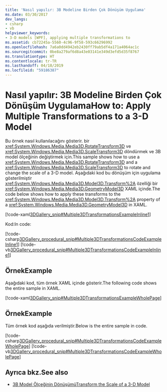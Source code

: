```yaml
---
title: 'Nasıl yapılır: 3B Modeline Birden Çok Dönüşüm Uygulama'
ms.date: 03/30/2017
dev_langs:
- csharp
- vb
helpviewer_keywords:
- 3-D models [WPF], applying multiple transformations to
ms.assetid: cb72245a-5560-4c96-9f58-593c66296992
ms.openlocfilehash: 7a6a0dd4942eb2430ff79ab5df4a171a4064ac1c
ms.sourcegitcommit: 0be8a279af6d8a43e03141e349d3efd5d35f8767
ms.translationtype: HT
ms.contentlocale: tr-TR
ms.lasthandoff: 04/18/2019
ms.locfileid: "59186387"
---
```

# <a name="how-to-apply-multiple-transformations-to-a-3-d-model"></a><span data-ttu-id="de329-102">Nasıl yapılır: 3B Modeline Birden Çok Dönüşüm Uygulama</span><span class="sxs-lookup"><span data-stu-id="de329-102">How to: Apply Multiple Transformations to a 3-D Model</span></span>
<span data-ttu-id="de329-103">Bu örnek nasıl kullanılacağını gösterir. bir <xref:System.Windows.Media.Media3D.RotateTransform3D> ve <xref:System.Windows.Media.Media3D.ScaleTransform3D> döndürmek ve 3B model ölçeğinin değiştirmek için.</span><span class="sxs-lookup"><span data-stu-id="de329-103">This sample shows how to use a <xref:System.Windows.Media.Media3D.RotateTransform3D> and a <xref:System.Windows.Media.Media3D.ScaleTransform3D> to rotate and change the scale of a 3-D model.</span></span> <span data-ttu-id="de329-104">Aşağıdaki kod bu dönüşüm için uygulama gösterilmiştir <xref:System.Windows.Media.Media3D.Model3D.Transform%2A> özelliği bir <xref:System.Windows.Media.Media3D.GeometryModel3D> XAML içinde.</span><span class="sxs-lookup"><span data-stu-id="de329-104">The code below shows how to apply these transforms to the <xref:System.Windows.Media.Media3D.Model3D.Transform%2A> property of a <xref:System.Windows.Media.Media3D.GeometryModel3D> in XAML.</span></span>  
  
 [!code-xaml[3DGallery_snip#Multiple3DTransformationsExampleInline1](~/samples/snippets/csharp/VS_Snippets_Wpf/3DGallery_snip/CS/MultipleTransformationsExample.xaml#multiple3dtransformationsexampleinline1)]  
  
 <span data-ttu-id="de329-105">Kod:</span><span class="sxs-lookup"><span data-stu-id="de329-105">In code:</span></span>  
  
 [!code-csharp[3DGallery_procedural_snip#Multiple3DTransformationsCodeExampleInline1](~/samples/snippets/csharp/VS_Snippets_Wpf/3DGallery_procedural_snip/CSharp/MultipleTransformationsExample.cs#multiple3dtransformationscodeexampleinline1)]
 [!code-vb[3DGallery_procedural_snip#Multiple3DTransformationsCodeExampleInline1](~/samples/snippets/visualbasic/VS_Snippets_Wpf/3DGallery_procedural_snip/visualbasic/multipletransformationsexample.vb#multiple3dtransformationscodeexampleinline1)]  
  
## <a name="example"></a><span data-ttu-id="de329-106">Örnek</span><span class="sxs-lookup"><span data-stu-id="de329-106">Example</span></span>  
 <span data-ttu-id="de329-107">Aşağıdaki kod, tüm örnek XAML içinde gösterir.</span><span class="sxs-lookup"><span data-stu-id="de329-107">The following code shows the entire sample in XAML.</span></span>  
  
 [!code-xaml[3DGallery_snip#Multiple3DTransformationsExampleWholePage](~/samples/snippets/csharp/VS_Snippets_Wpf/3DGallery_snip/CS/MultipleTransformationsExample.xaml#multiple3dtransformationsexamplewholepage)]  
  
## <a name="example"></a><span data-ttu-id="de329-108">Örnek</span><span class="sxs-lookup"><span data-stu-id="de329-108">Example</span></span>  
 <span data-ttu-id="de329-109">Tüm örnek kod aşağıda verilmiştir.</span><span class="sxs-lookup"><span data-stu-id="de329-109">Below is the entire sample in code.</span></span>  
  
 [!code-csharp[3DGallery_procedural_snip#Multiple3DTransformationsCodeExampleWholePage](~/samples/snippets/csharp/VS_Snippets_Wpf/3DGallery_procedural_snip/CSharp/MultipleTransformationsExample.cs#multiple3dtransformationscodeexamplewholepage)]
 [!code-vb[3DGallery_procedural_snip#Multiple3DTransformationsCodeExampleWholePage](~/samples/snippets/visualbasic/VS_Snippets_Wpf/3DGallery_procedural_snip/visualbasic/multipletransformationsexample.vb#multiple3dtransformationscodeexamplewholepage)]  
  
## <a name="see-also"></a><span data-ttu-id="de329-110">Ayrıca bkz.</span><span class="sxs-lookup"><span data-stu-id="de329-110">See also</span></span>

- [<span data-ttu-id="de329-111">3B Model Ölçeğinin Dönüşümü</span><span class="sxs-lookup"><span data-stu-id="de329-111">Transform the Scale of a 3-D Model</span></span>](how-to-transform-the-scale-of-a-3-d-model.md)
